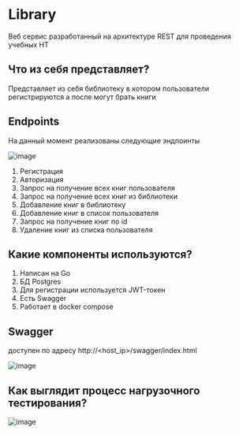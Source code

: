 # Library

Веб сервис разработанный на архитектуре REST для проведения учебных НТ

## Что из себя представляет?
Представляет из себя библиотеку в котором пользователи регистрируются а после могут брать книги

## Endpoints
На данный момент реализованы следующие эндпоинты

![image](https://user-images.githubusercontent.com/67442103/177352914-319dc0a0-d136-4e40-8025-9c82af58be87.png)

1. Регистрация
2. Авторизация
3. Запрос на получение всех книг пользователя
4. Запрос на получение всех книг из библиотеки
5. Добавление книг в библиотеку
6. Добавление книг в список пользователя
7. Запрос на получение книг по id
8. Удаление книг из списка пользователя

## Какие компоненты используются?
1. Написан на Go
2. БД Postgres
3. Для регистрации используется JWT-токен
4. Есть Swagger
5. Работает в docker compose

## Swagger
доступен по адресу http://<host_ip>/swagger/index.html

![image](https://user-images.githubusercontent.com/67442103/178162188-c2877021-1610-4a44-a614-20acb460af83.png)



## Как выглядит процесс нагрузочного тестирования?

![image](https://user-images.githubusercontent.com/67442103/177360112-4b7281bd-3286-493a-92b4-406c23937ade.png)



